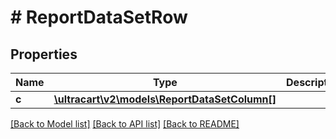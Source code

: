 # # ReportDataSetRow

## Properties

Name | Type | Description | Notes
------------ | ------------- | ------------- | -------------
**c** | [**\ultracart\v2\models\ReportDataSetColumn[]**](ReportDataSetColumn.md) |  | [optional]

[[Back to Model list]](../../README.md#models) [[Back to API list]](../../README.md#endpoints) [[Back to README]](../../README.md)
